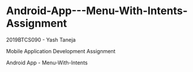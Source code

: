 # Android-App---Menu-With-Intents-Assignment
2019BTCS090 - Yash Taneja

Mobile Application Development Assignment

Android App - Menu-With-Intents
